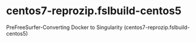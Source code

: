 # centos7-reprozip.fslbuild-centos5
PreFreeSurfer-Converting Docker to Singularity (centos7-reprozip.fslbuild-centos5)
